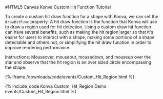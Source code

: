 
#HTML5 Canvas Konva Custom Hit Function Tutorial

To create a custom hit draw function for a shape with Konva, we can set
the `drawHitFunc` property.  A hit draw function is the function that Konva
will use to draw a region used for hit detection.  Using a custom draw hit
function can have several benefits, such as making the hit region larger
so that it's easier for users to interact with a shape, making some portions
of a shape detectable and others not, or simplifying the hit draw function
in order to improve rendering performance.

Instructions: Mouseover, mouseout, mousedown, and mouseup over the star and
observe that the hit region is an over sized circle encompassing the shape.

{% iframe /downloads/code/events/Custom_Hit_Region.html %}

{% include_code Konva Custom_Hit_Region Demo events/Custom_Hit_Region.html %}
